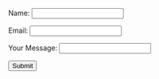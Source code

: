 
<html>
  <head>
    <meta charset="utf-8">
    <meta name="viewport" content="width=device-width">
  </head>
  <body>

  <main>



 <form action="#" method="POST">
<label for ="name"> Name: </label>
<input id = "name" type = "text" name = "Name"> <br>

<label for = "email"> Email: </label>
<input id = "email" type = "text" name = "Email"><br>

<label for = "usermessage"> Your Message: </label>
<input id = "usermessage" type = "text" name = "Your message"> </textarea> <br>

<button type = "submit"> Submit </button>
</form> 
</main>
